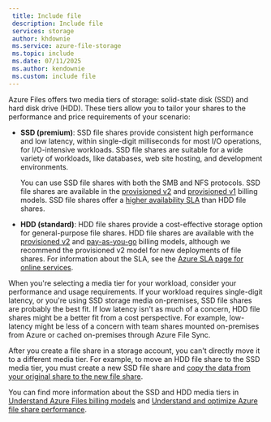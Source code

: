 ```yaml
---
 title: Include file
 description: Include file
 services: storage
 author: khdownie
 ms.service: azure-file-storage
 ms.topic: include
 ms.date: 07/11/2025
 ms.author: kendownie
 ms.custom: include file
---
```

Azure Files offers two media tiers of storage: solid-state disk (SSD) and hard disk drive (HDD). These tiers allow you to tailor your shares to the performance and price requirements of your scenario:

- **SSD (premium)**: SSD file shares provide consistent high performance and low latency, within single-digit milliseconds for most I/O operations, for I/O-intensive workloads. SSD file shares are suitable for a wide variety of workloads, like databases, web site hosting, and development environments.

  You can use SSD file shares with both the SMB and NFS protocols. SSD file shares are available in the [provisioned v2](../articles/storage/files/understanding-billing.md#provisioned-v2-model) and [provisioned v1](../articles/storage/files/understanding-billing.md#provisioned-v1-model) billing models. SSD file shares offer a [higher availability SLA](https://www.microsoft.com/licensing/docs/view/Service-Level-Agreements-SLA-for-Online-Services) than HDD file shares.

- **HDD (standard)**: HDD file shares provide a cost-effective storage option for general-purpose file shares. HDD file shares are available with the [provisioned v2](../articles/storage/files/understanding-billing.md#provisioned-v2-model) and [pay-as-you-go](../articles/storage/files/understanding-billing.md#pay-as-you-go-model) billing models, although we recommend the provisioned v2 model for new deployments of file shares. For information about the SLA, see the [Azure SLA page for online services](https://www.microsoft.com/licensing/docs/view/Service-Level-Agreements-SLA-for-Online-Services).

When you're selecting a media tier for your workload, consider your performance and usage requirements. If your workload requires single-digit latency, or you're using SSD storage media on-premises, SSD file shares are probably the best fit. If low latency isn't as much of a concern, HDD file shares might be a better fit from a cost perspective. For example, low-latency might be less of a concern with team shares mounted on-premises from Azure or cached on-premises through Azure File Sync.

After you create a file share in a storage account, you can't directly move it to a different media tier. For example, to move an HDD file share to the SSD media tier, you must create a new SSD file share and [copy the data from your original share to the new file share](../articles/storage/files/migrate-files-between-shares.md).

You can find more information about the SSD and HDD media tiers in [Understand Azure Files billing models](../articles/storage/files/understanding-billing.md) and [Understand and optimize Azure file share performance](../articles/storage/files/understand-performance.md).

